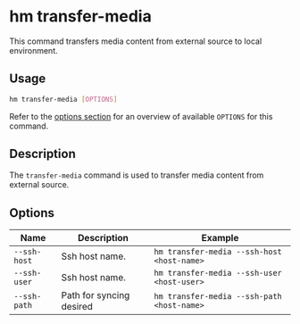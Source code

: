 # hm transfer-media

This command transfers media content from external source to local environment.

## Usage

```bash
hm transfer-media [OPTIONS]
```

Refer to the [options section](#options) for an overview of available `OPTIONS` for this command.

## Description

The `transfer-media` command is used to transfer media content from external source.


## Options

| Name              | Description              | Example                                     |
| ----------------- | ------------------------ | ------------------------------------------- |
| `--ssh-host`      | Ssh host name.           | `hm transfer-media --ssh-host <host-name>`  |
| `--ssh-user`      | Ssh host name.           | `hm transfer-media --ssh-user <host-user>`  |
| `--ssh-path`      | Path for syncing desired | `hm transfer-media --ssh-path <host-name>`  |
